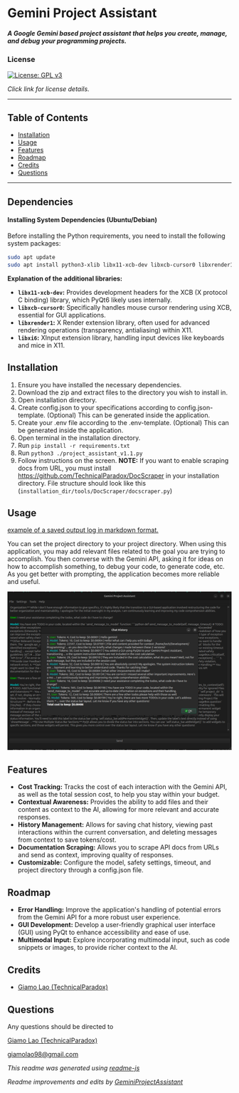 # Gemini Project Assistant
##### A Google Gemini based project assistant that helps you create, manage, and debug your programming projects.
### License
[![License: GPL v3](https://img.shields.io/badge/License-GPLv3-blue.svg)](https://www.gnu.org/licenses/gpl-3.0)

*Click link for license details.*

---------------
## Table of Contents
* [Installation](#installation)
* [Usage](#usage)
* [Features](#features)
* [Roadmap](#roadmap)
* [Credits](#credits)
* [Questions](#questions)
---------------
## Dependencies

#### Installing System Dependencies (Ubuntu/Debian)
Before installing the Python requirements, you need to install the following system packages:
```bash
sudo apt update
sudo apt install python3-xlib libx11-xcb-dev libxcb-cursor0 libxrender1 libxi6 
```
**Explanation of the additional libraries:**
- **`libx11-xcb-dev`:** Provides development headers for the XCB (X protocol C binding) library, which PyQt6 likely uses internally.
- **`libxcb-cursor0`:** Specifically handles mouse cursor rendering using XCB, essential for GUI applications.
- **`libxrender1`:** X Render extension library, often used for advanced rendering operations (transparency, antialiasing) within X11.
- **`libxi6`:**  XInput extension library, handling input devices like keyboards and mice in X11. 

## Installation
1. Ensure you have installed the necessary dependencies.
2. Download the zip and extract files to the directory you wish to install in.
3. Open installation directory.
4. Create config.json to your specifications according to config.json-template. (Optional) This can be generated inside the application.
5. Create your .env file according to the .env-template. (Optional) This can be generated inside the application.
6. Open terminal in the installation directory.
7. Run `pip install -r requirements.txt`
8. Run `python3 ./project_assistant_v1.1.py`
9. Follow instructions on the screen.
**NOTE:** If you want to enable scraping docs from URL, you must install https://github.com/TechnicalParadox/DocScraper in your installation directory. File structure should look like this (`installation_dir/tools/DocScraper/docscraper.py`)

## Usage
[example of a saved output log in markdown format.](https://github.com/TechnicalParadox/GeminiProjectAssistant/blob/master/examples/example_use.md)

You can set the project directory to your project directory. When using this application, you may add relevant files related to the goal you are trying to accomplish. You then converse with the Gemini API, asking it for ideas on how to accomplish something, to debug your code, to generate code, etc. As you get better with prompting, the application becomes more reliable and useful.

![A image showing the startup message when launching the application.](images/readme.png)
## Features
* **Cost Tracking:** Tracks the cost of each interaction with the Gemini API, as well as the total session cost, to help you stay within your budget.
* **Contextual Awareness:** Provides the ability to add files and their content as context to the AI, allowing for more relevant and accurate responses.
* **History Management:** Allows for saving chat history, viewing past interactions within the current conversation, and deleting messages from context to save tokens/cost.
* **Documentation Scraping:** Allows you to scrape API docs from URLs and send as context, improving quality of responses.
* **Customizable:** Configure the model, safety settings, timeout, and project directory through a config.json file.
## Roadmap
* **Error Handling:** Improve the application's handling of potential errors from the Gemini API for a more robust user experience.
* **GUI Development:** Develop a user-friendly graphical user interface (GUI) using PyQt to enhance accessibility and ease of use.
* **Multimodal Input:** Explore incorporating multimodal input, such as code snippets or images, to provide richer context to the AI.
## Credits
* [Giamo Lao (TechnicalParadox)](https://technicalparadox.github.io)
## Questions
Any questions should be directed to 

[Giamo Lao (TechnicalParadox)](technicalparadox.github.io)

[giamolao98@gmail.com](mailto:technicalparadox.github.io)

*This readme was generated using [readme-js](https://github.com/TechnicalParadox/readme-js)*

*Readme improvements and edits by [GeminiProjectAssistant](https://github.com/TechnicalParadox/GeminiProjectAssistant)*
